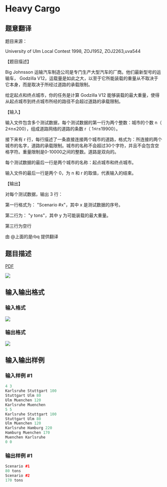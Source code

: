 # Heavy Cargo

## 题意翻译

题目来源：

University of Ulm Local Contest 1998, ZOJ1952, ZOJ2263,uva544

【题目描述】

Big Johnsson 运输汽车制造公司是专门生产大型汽车的厂商。他们最新型号的运输车， Godzilla V12，运载量是如此之大，以至于它所能装载的重量从不取决于它本身，而是取决于所经过道路的承载限制。

给定起点和终点城市，你的任务是计算 Godzilla V12 能够装载的最大重量，使得从起点城市到终点城市所经的路径不会超过道路的承载限制。

【输入】

输入文件包含多个测试数据，每个测试数据的第一行为两个整数：城市的个数 n（ 2≤n≤200），组成道路网络的道路的条数 r（ 1≤r≤19900）。

接下来有 r 行，每行描述了一条直接连接两个城市的道路，格式为：所连接的两个城市的名字，道路的承载限制。城市的名称不会超过30个字符，并且不会包含空格字符。重量限制是0-10000之间的整数。道路是双向的。

每个测试数据的最后一行是两个城市的名称：起点城市和终点城市。

输入文件的最后一行是两个 0，为 n 和 r 的取值，代表输入的结束。

【输出】

对每个测试数据，输出 3 行：

第一行格式为： "Scenario #x"，其中 x 是测试数据的序号。

第二行为： "y tons"，其中 y 为可能装载的最大重量。

第三行为空行

由 @上面的是rbq 提供翻译

## 题目描述

[problemUrl]: https://uva.onlinejudge.org/index.php?option=com_onlinejudge&Itemid=8&category=7&page=show_problem&problem=485

[PDF](https://uva.onlinejudge.org/external/5/p544.pdf)

![](https://cdn.luogu.com.cn/upload/vjudge_pic/UVA544/fff18314317e06e9cb1f4395904b49e99c7db775.png)

## 输入输出格式

### 输入格式

![](https://cdn.luogu.com.cn/upload/vjudge_pic/UVA544/ad9e583f17aaad61401bc2b6c7028cb97b52b02d.png)

### 输出格式

![](https://cdn.luogu.com.cn/upload/vjudge_pic/UVA544/9bac6b76f55b2ae6796a3c9ed9077543296c3ad4.png)

## 输入输出样例

### 输入样例 #1

```cpp
4 3
Karlsruhe Stuttgart 100
Stuttgart Ulm 80
Ulm Muenchen 120
Karlsruhe Muenchen
5 5
Karlsruhe Stuttgart 100
Stuttgart Ulm 80
Ulm Muenchen 120
Karlsruhe Hamburg 220
Hamburg Muenchen 170
Muenchen Karlsruhe
0 0
```


### 输出样例 #1

```cpp
Scenario #1
80 tons
Scenario #2
170 tons
```


